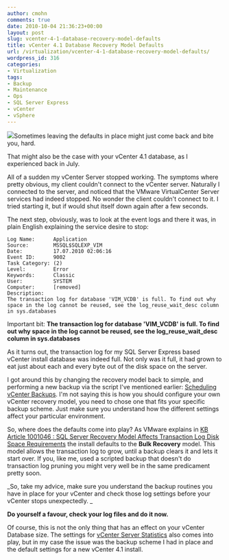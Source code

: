 ```yaml
---
author: cmohn
comments: true
date: 2010-10-04 21:36:23+00:00
layout: post
slug: vcenter-4-1-database-recovery-model-defaults
title: vCenter 4.1 Database Recovery Model Defaults
url: /virtualization/vcenter-4-1-database-recovery-model-defaults/
wordpress_id: 316
categories:
- Virtualization
tags:
- Backup
- Maintenance
- Ops
- SQL Server Express
- vCenter
- vSphere
---
```


![](/images/logos/vmware-logo.gif)Sometimes leaving the defaults in place might just come back and bite you, hard.

That might also be the case with your vCenter 4.1 database, as I experienced back in July.

All of a sudden my vCenter Server stopped working. The symptoms where pretty obvious, my client couldn't connect to the vCenter server. Naturally I connected to the server, and noticed that the VMware VirtualCenter Server services had indeed stopped. No wonder the client couldn't connect to it. I tried starting it, but if would shut itself down again after a few seconds.

The next step, obviously, was to look at the event logs and there it was, in plain English explaining the service desire to stop:

    
    Log Name:      Application
    Source:        MSSQL$SQLEXP_VIM
    Date:          17.07.2010 02:06:16
    Event ID:      9002
    Task Category: (2)
    Level:         Error
    Keywords:      Classic
    User:          SYSTEM
    Computer:      [removed]
    Description:
    The transaction log for database 'VIM_VCDB' is full. To find out why space in the log cannot be reused, see the log_reuse_wait_desc column in sys.databases


Important bit:
**The transaction log for database 'VIM_VCDB' is full. To find out why space in the log cannot be reused, see the log_reuse_wait_desc column in sys.databases**

As it turns out, the transaction log for my SQL Server Express based vCenter install database was indeed full. Not only was it full, it had grown to eat just about each and every byte out of the disk space on the server.

I got around this by changing the recovery model back to simple, and performing a new backup via the script I've mentioned earlier: [Scheduling vCenter Backups](http://vninja.net/virtualization/scheduling-vcenter-backups/). I'm not saying this is how you should configure your own vCenter recovery model, you need to chose one that fits your specific backup scheme. Just make sure you understand how the different settings affect your particular environment.

So, where does the defaults come into play?
As VMware explains in [KB Article 1001046 : SQL Server Recovery Model Affects Transaction Log Disk Space Requirements](http://kb.vmware.com/selfservice/microsites/search.do?cmd=displayKC&docType=kc&externalId=1001046&sliceId=1&docTypeID=DT_KB_1_1&dialogID=115184631&stateId=0%200%20120616083) the install defaults to the **Bulk Recovery** model. This model allows the transaction log to grow, until a backup clears it and lets it start over. If you, like me, used a scripted backup that doesn't do transaction log pruning you might very well be in the same predicament pretty soon.

_So, take my advice, make sure you understand the backup routines you have in place for your vCenter and check those log settings before your vCenter stops unexpectedly. _

**Do yourself a favour, check your log files and do it now.**

Of course, this is not the only thing that has an effect on your vCenter Database size. The settings for [vCenter Server Statistics](http://www.vcritical.com/2009/04/vmware-vcenter-server-performance-stats-levels/) also comes into play, but in my case the issue was the backup scheme I had in place and the default settings for a new vCenter 4.1 install.
